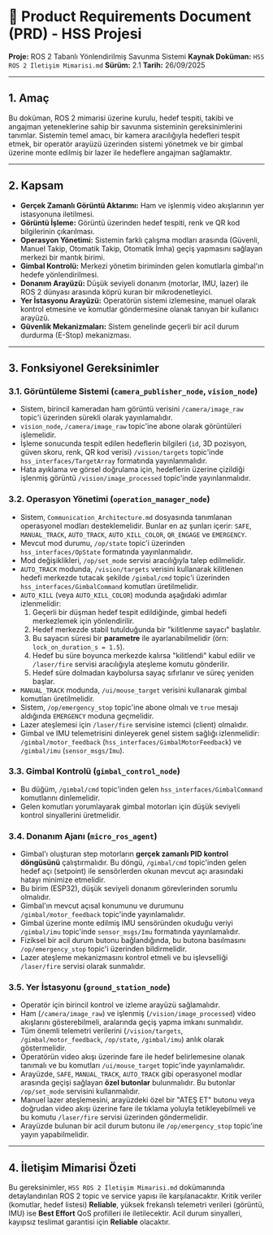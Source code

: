 # 📄 Product Requirements Document (PRD) - HSS Projesi

**Proje:** ROS 2 Tabanlı Yönlendirilmiş Savunma Sistemi
**Kaynak Doküman:** `HSS ROS 2 İletişim Mimarisi.md`
**Sürüm:** 2.1
**Tarih:** 26/09/2025

---

## 1. Amaç

Bu doküman, ROS 2 mimarisi üzerine kurulu, hedef tespiti, takibi ve angajman yeteneklerine sahip bir savunma sisteminin gereksinimlerini tanımlar. Sistemin temel amacı, bir kamera aracılığıyla hedefleri tespit etmek, bir operatör arayüzü üzerinden sistemi yönetmek ve bir gimbal üzerine monte edilmiş bir lazer ile hedeflere angajman sağlamaktır.

---

## 2. Kapsam

-   **Gerçek Zamanlı Görüntü Aktarımı:** Ham ve işlenmiş video akışlarının yer istasyonuna iletilmesi.
-   **Görüntü İşleme:** Görüntü üzerinden hedef tespiti, renk ve QR kod bilgilerinin çıkarılması.
-   **Operasyon Yönetimi:** Sistemin farklı çalışma modları arasında (Güvenli, Manuel Takip, Otomatik Takip, Otomatik İmha) geçiş yapmasını sağlayan merkezi bir mantık birimi.
-   **Gimbal Kontrolü:** Merkezi yönetim biriminden gelen komutlarla gimbal'ın hedefe yönlendirilmesi.
-   **Donanım Arayüzü:** Düşük seviyeli donanım (motorlar, IMU, lazer) ile ROS 2 dünyası arasında köprü kuran bir mikrodenetleyici.
-   **Yer İstasyonu Arayüzü:** Operatörün sistemi izlemesine, manuel olarak kontrol etmesine ve komutlar göndermesine olanak tanıyan bir kullanıcı arayüzü.
-   **Güvenlik Mekanizmaları:** Sistem genelinde geçerli bir acil durum durdurma (E-Stop) mekanizması.

---

## 3. Fonksiyonel Gereksinimler

### 3.1. Görüntüleme Sistemi (`camera_publisher_node`, `vision_node`)

-   Sistem, birincil kameradan ham görüntü verisini `/camera/image_raw` topic'i üzerinden sürekli olarak yayınlamalıdır.
-   `vision_node`, `/camera/image_raw` topic'ine abone olarak görüntüleri işlemelidir.
-   İşleme sonucunda tespit edilen hedeflerin bilgileri (`id`, 3D pozisyon, güven skoru, renk, QR kod verisi) `/vision/targets` topic'inde `hss_interfaces/TargetArray` formatında yayınlanmalıdır.
-   Hata ayıklama ve görsel doğrulama için, hedeflerin üzerine çizildiği işlenmiş görüntü `/vision/image_processed` topic'inde yayınlanmalıdır.

### 3.2. Operasyon Yönetimi (`operation_manager_node`)

-   Sistem, `Communication_Architecture.md` dosyasında tanımlanan operasyonel modları desteklemelidir. Bunlar en az şunları içerir: `SAFE`, `MANUAL_TRACK`, `AUTO_TRACK`, `AUTO_KILL_COLOR`, `QR_ENGAGE` ve `EMERGENCY`.
-   Mevcut mod durumu, `/op/state` topic'i üzerinden `hss_interfaces/OpState` formatında yayınlanmalıdır.
-   Mod değişiklikleri, `/op/set_mode` servisi aracılığıyla talep edilmelidir.
-   `AUTO_TRACK` modunda, `/vision/targets` verisini kullanarak kilitlenen hedefi merkezde tutacak şekilde `/gimbal/cmd` topic'i üzerinden `hss_interfaces/GimbalCommand` komutları üretilmelidir.
-   `AUTO_KILL` (veya `AUTO_KILL_COLOR`) modunda aşağıdaki adımlar izlenmelidir:
    1.  Geçerli bir düşman hedef tespit edildiğinde, gimbal hedefi merkezlemek için yönlendirilir.
    2.  Hedef merkezde stabil tutulduğunda bir "kilitlenme sayacı" başlatılır.
    3.  Bu sayacın süresi bir **parametre** ile ayarlanabilmelidir (örn: `lock_on_duration_s = 1.5`).
    4.  Hedef bu süre boyunca merkezde kalırsa "kilitlendi" kabul edilir ve `/laser/fire` servisi aracılığıyla ateşleme komutu gönderilir.
    5.  Hedef süre dolmadan kaybolursa sayaç sıfırlanır ve süreç yeniden başlar.
-   `MANUAL_TRACK` modunda, `/ui/mouse_target` verisini kullanarak gimbal komutları üretilmelidir.
-   Sistem, `/op/emergency_stop` topic'ine abone olmalı ve `true` mesajı aldığında `EMERGENCY` moduna geçmelidir.
-   Lazer ateşlemesi için `/laser/fire` servisine istemci (client) olmalıdır.
-   Gimbal ve IMU telemetrisini dinleyerek genel sistem sağlığı izlenmelidir: `/gimbal/motor_feedback` (`hss_interfaces/GimbalMotorFeedback`) ve `/gimbal/imu` (`sensor_msgs/Imu`).

### 3.3. Gimbal Kontrolü (`gimbal_control_node`)

-   Bu düğüm, `/gimbal/cmd` topic'inden gelen `hss_interfaces/GimbalCommand` komutlarını dinlemelidir.
-   Gelen komutları yorumlayarak gimbal motorları için düşük seviyeli kontrol sinyallerini üretmelidir.

### 3.4. Donanım Ajanı (`micro_ros_agent`)

-   Gimbal'ı oluşturan step motorların **gerçek zamanlı PID kontrol döngüsünü** çalıştırmalıdır. Bu döngü, `/gimbal/cmd` topic'inden gelen hedef açı (setpoint) ile sensörlerden okunan mevcut açı arasındaki hatayı minimize etmelidir.
-   Bu birim (ESP32), düşük seviyeli donanım görevlerinden sorumlu olmalıdır.
-   Gimbal'ın mevcut açısal konumunu ve durumunu `/gimbal/motor_feedback` topic'inde yayınlamalıdır.
-   Gimbal üzerine monte edilmiş IMU sensöründen okuduğu veriyi `/gimbal/imu` topic'inde `sensor_msgs/Imu` formatında yayınlamalıdır.
-   Fiziksel bir acil durum butonu bağlandığında, bu butona basılmasını `/op/emergency_stop` topic'i üzerinden bildirmelidir.
-   Lazer ateşleme mekanizmasını kontrol etmeli ve bu işlevselliği `/laser/fire` servisi olarak sunmalıdır.

### 3.5. Yer İstasyonu (`ground_station_node`)

-   Operatör için birincil kontrol ve izleme arayüzü sağlamalıdır.
-   Ham (`/camera/image_raw`) ve işlenmiş (`/vision/image_processed`) video akışlarını gösterebilmeli, aralarında geçiş yapma imkanı sunmalıdır.
-   Tüm önemli telemetri verilerini (`/vision/targets`, `/gimbal/motor_feedback`, `/op/state`, `/gimbal/imu`) anlık olarak göstermelidir.
-   Operatörün video akışı üzerinde fare ile hedef belirlemesine olanak tanımalı ve bu komutları `/ui/mouse_target` topic'inde yayınlamalıdır.
-   Arayüzde, `SAFE`, `MANUAL_TRACK`, `AUTO_TRACK` gibi operasyonel modlar arasında geçişi sağlayan **özel butonlar** bulunmalıdır. Bu butonlar `/op/set_mode` servisini kullanmalıdır.
-   Manuel lazer ateşlemesini, arayüzdeki özel bir "ATEŞ ET" butonu veya doğrudan video akışı üzerine fare ile tıklama yoluyla tetikleyebilmeli ve bu komutu `/laser/fire` servisi üzerinden göndermelidir.
-   Arayüzde bulunan bir acil durum butonu ile `/op/emergency_stop` topic'ine yayın yapabilmelidir.

---

## 4. İletişim Mimarisi Özeti

Bu gereksinimler, `HSS ROS 2 İletişim Mimarisi.md` dokümanında detaylandırılan ROS 2 topic ve service yapısı ile karşılanacaktır. Kritik veriler (komutlar, hedef listesi) **Reliable**, yüksek frekanslı telemetri verileri (görüntü, IMU) ise **Best Effort** QoS profilleri ile iletilecektir. Acil durum sinyalleri, kayıpsız teslimat garantisi için **Reliable** olacaktır.
